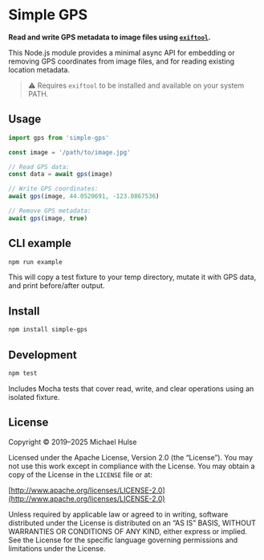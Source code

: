 # Simple GPS

**Read and write GPS metadata to image files using [`exiftool`](https://exiftool.org/).**

This Node.js module provides a minimal async API for embedding or removing GPS coordinates from image files, and for reading existing location metadata.

> ⚠️ Requires `exiftool` to be installed and available on your system PATH.

## Usage

```js
import gps from 'simple-gps'

const image = '/path/to/image.jpg'

// Read GPS data:
const data = await gps(image)

// Write GPS coordinates:
await gps(image, 44.0520691, -123.0867536)

// Remove GPS metadata:
await gps(image, true)
```

## CLI example

```bash
npm run example
```

This will copy a test fixture to your temp directory, mutate it with GPS data, and print before/after output.

## Install

```bash
npm install simple-gps
```

## Development

```bash
npm test
```

Includes Mocha tests that cover read, write, and clear operations using an isolated fixture.

## License

Copyright © 2019–2025
Michael Hulse

Licensed under the Apache License, Version 2.0 (the “License”).
You may not use this work except in compliance with the License.
You may obtain a copy of the License in the `LICENSE` file or at:

[http://www.apache.org/licenses/LICENSE-2.0](http://www.apache.org/licenses/LICENSE-2.0)

Unless required by applicable law or agreed to in writing, software
distributed under the License is distributed on an “AS IS” BASIS,
WITHOUT WARRANTIES OR CONDITIONS OF ANY KIND, either express or implied.
See the License for the specific language governing permissions and limitations under the License.
